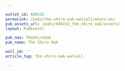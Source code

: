```yaml
---

outlet_id: 680152
permalink: /pubs/the-shire-oak-walsall/whats-on/
pub_assets_url: /pubs/680152_the_shire_oak/assets/
layout: PubEvents

pub_nav: TheShireOak
pub_name: The Shire Oak

wall_id: ''
article_tag: the-shire-oak-walsall

---
```



